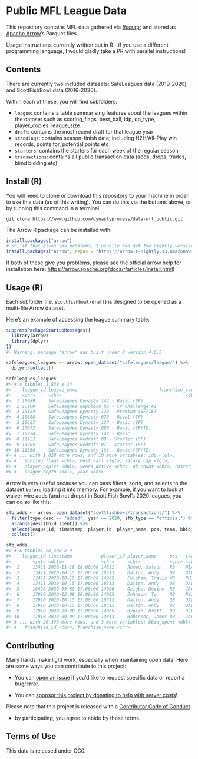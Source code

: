 
<!-- README.md is generated from README.Rmd. Please edit that file -->

# Public MFL League Data

<!-- badges: start -->
<!-- badges: end -->

This repository contains MFL data gathered via
[ffscrapr](https://github.com/dynastyprocess/ffscrapr) and stored as
[Apache Arrow](https://arrow.apache.org/docs/r/articles/arrow.html)’s
Parquet files.

Usage instructions currently written out in R - if you use a different
programming language, I would gladly take a PR with parallel
instructions!

## Contents

There are currently two included datasets: SafeLeagues data (2019-2020)
and ScottFishBowl data (2016-2020).

Within each of these, you will find subfolders:

-   `league`: contains a table summarising features about the leagues
    within the dataset such as scoring\_flags, best\_ball, idp,
    qb\_type, player\_copies, league\_size.
-   `draft`: contains the most recent draft for that league year
-   `standings`: contains season-finish data, including H2H/All-Play win
    records, points for, potential points etc
-   `starters`: contains the starters for each week of the regular
    season
-   `transactions`: contains all public transaction data (adds, drops,
    trades, blind bidding etc)

## Install (R)

You will need to clone or download this repository to your machine in
order to use this data (as of this writing). You can do this via the
buttons above, or by running this command in a terminal.

    git clone https://www.github.com/dynastyprocess/data-mfl_public.git

The Arrow R package can be installed with:

``` r
install.packages("arrow")
# or, if that gives you problems, I usually can get the nightly version to work a little better
install.packages("arrow", repos = "https://arrow-r-nightly.s3.amazonaws.com")
```

If both of these give you problems, please see the official arrow help
for installation here:
<https://arrow.apache.org/docs/r/articles/install.html>)

## Usage (R)

Each subfolder (i.e. `scottfishbowl/draft`) is designed to be opened as
a multi-file Arrow dataset.

Here’s an example of accessing the league summary table:

``` r
suppressPackageStartupMessages({
  library(arrow)
  library(dplyr)
})
#> Warning: package 'arrow' was built under R version 4.0.5

safeleagues_leagues <- arrow::open_dataset("safeleagues/league/") %>% 
  dplyr::collect()

safeleagues_leagues
#> # A tibble: 1,838 x 14
#>    league_id league_name                               franchise_count qb_type
#>    <chr>     <chr>                                               <dbl> <chr>  
#>  1 10089     SafeLeagues Dynasty 143 - Basic (SF)                   12 2QB/SF 
#>  2 10108     SafeLeagues Napoleon 02 - CP Challenge #1              12 1QB    
#>  3 10124     SafeLeagues Dynasty 120 - Premium (SF/TE)              12 2QB/SF 
#>  4 10608     SafeLeagues Dynasty 078 - Rival (SF)                   12 2QB/SF 
#>  5 10627     SafeLeagues Dynasty 127 - Basic (SF)                   12 2QB/SF 
#>  6 10672     SafeLeagues Dynasty 090 - Basic (SF/TE)                12 2QB/SF 
#>  7 10974     SafeLeagues Dynasty 142 - Basic                        12 1QB    
#>  8 11122     SafeLeagues Redraft 09 - Starter (SF)                  12 2QB/SF 
#>  9 11205     SafeLeagues Redraft 07 - Starter (SF)                  12 2QB/SF 
#> 10 11360     SafeLeagues Dynasty 186 - Basic (SF/TE)                12 2QB/SF 
#> # ... with 1,828 more rows, and 10 more variables: idp <lgl>,
#> #   scoring_flags <chr>, best_ball <lgl>, salary_cap <lgl>,
#> #   player_copies <dbl>, years_active <chr>, qb_count <chr>, roster_size <dbl>,
#> #   league_depth <dbl>, year <int>
```

Arrow is very useful because you can pass filters, sorts, and selects to
the dataset `before` loading it into memory. For example, if you want to
look at waiver wire adds (and not drops) in Scott Fish Bowl’s 2020
leagues, you can do so like this:

``` r
sfb_adds <- arrow::open_dataset("scottfishbowl/transactions/") %>% 
  filter(type_desc == "added", year == 2020, sfb_type == "official") %>% 
  arrange(desc(bbid_spent)) %>% 
  select(league_id, timestamp, player_id, player_name, pos, team, bbid_spent, franchise_id, franchise_name) %>% 
  collect()

sfb_adds
#> # A tibble: 20,400 x 9
#>    league_id timestamp           player_id player_name     pos   team 
#>        <int> <dttm>              <chr>     <chr>           <chr> <chr>
#>  1     13411 2020-11-18 18:00:00 14811     Ahmed, Salvon   RB    MIA  
#>  2     13411 2020-10-15 17:00:00 10313     Dalton, Andy    QB    DAL  
#>  3     13411 2020-10-15 17:00:00 14265     Fulgham, Travis WR    PHI  
#>  4     13411 2020-10-15 17:00:00 10313     Dalton, Andy    QB    DAL  
#>  5     16428 2020-09-09 17:00:00 14096     Ozigbo, Devine  RB    JAC  
#>  6     17910 2020-12-09 18:00:00 14095     Johnson, Ty     RB    NYJ  
#>  7     17910 2020-10-15 17:00:00 10313     Dalton, Andy    QB    DAL  
#>  8     17910 2020-10-15 17:00:00 10313     Dalton, Andy    QB    DAL  
#>  9     17910 2020-09-30 17:00:00 14065     Rypien, Brett   QB    DEN  
#> 10     17910 2020-09-09 17:00:00 14813     Robinson, James RB    JAC  
#> # ... with 20,390 more rows, and 3 more variables: bbid_spent <dbl>,
#> #   franchise_id <chr>, franchise_name <chr>
```

## Contributing

Many hands make light work, especially when maintaining open data! Here
are some ways you can contribute to this project:

-   You can [open an
    issue](https://github.com/DynastyProcess/data-mfl_public/issues/new)
    if you’d like to request specific data or report a bug/error.

-   You can [sponsor this project by donating to help with server
    costs](https://github.com/sponsors/tanho63)!

Please note that this project is released with a [Contributor Code of
Conduct](https://github.com/DynastyProcess/data/blob/master/CODE_OF_CONDUCT.md)
- by participating, you agree to abide by these terms.

## Terms of Use

This data is released under CC0.
